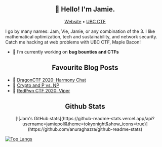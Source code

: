 <h2 align="center">👋 Hello! I'm Jamie.</h1>

<p align="center">
  <a href="https://jamvie.net/">Website</a> •
  <a href="https://ubcctf.github.io/">UBC CTF</a>
</p>

I go by many names: Jam, Vie, Jamie, or any combination of the 3. I like mathematical optimization, tech and sustainability, and network security. Catch me hacking at web problems with UBC CTF, Maple Bacon! 

- 🔭 I’m currently working on **bug bounties and CTFs**

<!--
**jamiepoli/jamiepoli** is a ✨ _special_ ✨ repository because its `README.md` (this file) appears on your GitHub profile.

Here are some ideas to get you started:

- 🔭 I’m currently working on ...
- 🌱 I’m currently learning ...
- 👯 I’m looking to collaborate on ...
- 🤔 I’m looking for help with ...
- 💬 Ask me about ...
- 📫 How to reach me: ...
- 😄 Pronouns: ...
- ⚡ Fun fact: ...
-->

<h2 align="center">Favourite Blog Posts</h1>

- 🐉 [DragonCTF 2020: Harmony Chat](https://jamvie.net/posts/2020/11/dragonctf-2020-harmony-chat/)
- 🐘 [Crypto and P vs. NP](https://jamvie.net/posts/2020/07/cryptography-and-p-vs.-np-a-basic-outline/)
- 🐍 [RedPwn CTF 2020: Viper](https://jamvie.net/posts/2020/07/redpwnctf-2020-part-3/)


<h2 align="center">Github Stats</h1>


<p align="center">
[![Jam's GitHub stats](https://github-readme-stats.vercel.app/api?username=jamiepoli&theme=tokyonight&show_icons=true)](https://github.com/anuraghazra/github-readme-stats)

[![Top Langs](https://github-readme-stats.vercel.app/api/top-langs/?username=jamiepoli&layout=compact&theme=tokyonight&hide=html)](https://github.com/anuraghazra/github-readme-stats)

</p>
